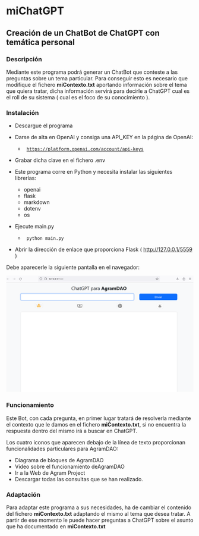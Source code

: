 # miChatGPT

## Creación de un ChatBot de ChatGPT con temática personal  

### Descripción

Mediante este programa podrá generar un ChatBot que conteste a las preguntas sobre un tema particular. 
Para conseguir esto es necesario que modifique el fichero **miContexto.txt** aportando información sobre el tema 
que quiera tratar, dicha información servirá para decirle a ChatGPT cual es el roll de su sistema ( cual es el foco
de su conocimiento ).

### Instalación

* Descargue el programa
* Darse de alta en OpenAI y consiga una API_KEY en la página de OpenAI: 
    * <code> https://platform.openai.com/account/api-keys </code> 
* Grabar dicha clave en el fichero .env 

* Este programa corre en Python y necesita instalar las siguientes librerías:
    * openai
    * flask
    * markdown
    * dotenv
    * os

* Ejecute main.py  

    * <code> python main.py </code> 

* Abrir la dirección de enlace que proporciona Flask ( http://127.0.0.1/5559 )


Debe aparecerle la siguiente pantalla en el navegador:

![Pantalla principal de miChatGPT](https://github.com/b2p5/miChatGPT/blob/master/static/images/PantallaChatAgramDAO.png)


### Funcionamiento

Este Bot, con cada pregunta, en primer lugar tratará de resolverla mediante el contexto que le damos en el fichero
**miContexto.txt**, si no encuentra la respuesta dentro del mismo irá a buscar en ChatGPT.

Los cuatro iconos que aparecen debajo de la línea de texto proporcionan funcionalidades particulares para AgramDAO:
* Diagrama de bloques de AgramDAO
* Vídeo sobre el funcionamiento deAgramDAO
* Ir a la Web de Agram Project
* Descargar todas las consultas que se han realizado.   


### Adaptación

Para adaptar este programa a sus necesidades, ha de cambiar el contenido del fichero **miContexto.txt** adaptando
el mismo al tema que desea tratar. A partir de ese momento le puede hacer preguntas a ChatGPT sobre el asunto que ha 
documentado en **miContexto.txt**
